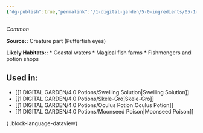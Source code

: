 ```yaml
---
{"dg-publish":true,"permalink":"/1-digital-garden/5-0-ingredients/05-1-creatures/flask-of-pufferfish-eyes/","tags":["ingredient","common"]}
---
```


*Common*

**Source::** Creature part (Pufferfish eyes)

**Likely Habitats::** * Coastal waters * Magical fish farms * Fishmongers and potion shops

## Used in:

- [[1 DIGITAL GARDEN/4.0 Potions/Swelling Solution\|Swelling Solution]]
- [[1 DIGITAL GARDEN/4.0 Potions/Skele-Gro\|Skele-Gro]]
- [[1 DIGITAL GARDEN/4.0 Potions/Oculus Potion\|Oculus Potion]]
- [[1 DIGITAL GARDEN/4.0 Potions/Moonseed Poison\|Moonseed Poison]]

{ .block-language-dataview}

